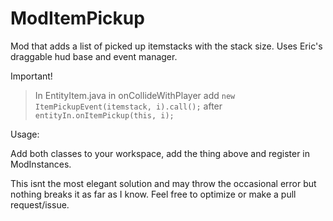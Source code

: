 # ModItemPickup

Mod that adds a list of picked up itemstacks with the stack size. Uses Eric's draggable hud base and event manager.

Important!

> In EntityItem.java in onCollideWithPlayer add `new ItemPickupEvent(itemstack, i).call();` after `entityIn.onItemPickup(this, i);`

Usage:

Add both classes to your workspace, add the thing above and register in ModInstances.

This isnt the most elegant solution and may throw the occasional error but nothing breaks it as far as I know. Feel free to optimize or make a pull request/issue.
